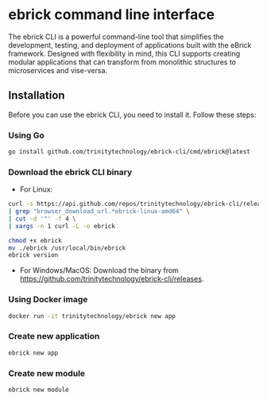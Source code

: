 # ebrick command line interface

The ebrick CLI is a powerful command-line tool that simplifies the development, testing, and deployment of applications built with the eBrick framework. Designed with flexibility in mind, this CLI supports creating modular applications that can transform from monolithic structures to microservices and vise-versa.

## Installation

Before you can use the ebrick CLI, you need to install it. Follow these steps:

### Using Go

```bash
go install github.com/trinitytechnology/ebrick-cli/cmd/ebrick@latest
```

### Download the ebrick CLI binary

- For Linux:

```bash
curl -s https://api.github.com/repos/trinitytechnology/ebrick-cli/releases/latest \
| grep "browser_download_url.*ebrick-linux-amd64" \
| cut -d '"' -f 4 \
| xargs -n 1 curl -L -o ebrick

chmod +x ebrick
mv ./ebrick /usr/local/bin/ebrick
ebrick version
```

- For Windows/MacOS:
Download the binary from https://github.com/trinitytechnology/ebrick-cli/releases.

### Using Docker image

```bash
docker run -it trinitytechnology/ebrick new app
```

### Create new application

```bash
ebrick new app
```

### Create new module

```bash
ebrick new module
```
